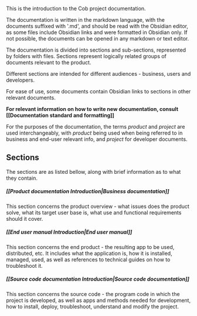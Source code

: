 This is the introduction to the Cob project documentation.

The documentation is written in the markdown language, with the documents suffixed with '.md', and should be read with the Obsidian editor, as some files include Obsidian links and were formatted in Obsidian only. If not possible, the documents can be opened in any markdown or text editor.

The documentation is divided into sections and sub-sections, represented by folders with files. Sections represent logically related groups of documents relevant to the product.

Different sections are intended for different audiences - business, users and developers.

For ease of use, some documents contain Obsidian links to sections in other relevant documents.

**For relevant information on how to write new documentation, consult [[Documentation standard and formatting]]**

For the purposes of the documentation, the terms *product* and *project* are used interchangeably, with *product* being used when being referred to in business and end-user relevant info, and *project* for developer documents.
## Sections
The sections are as listed bellow, along with brief information as to what they contain.
##### [[Product documentation Introduction|Business documentation]]
This section concerns the product overview - what issues does the product solve, what its target user base is, what use and functional requirements should it cover.
##### [[End user manual Introduction|End user manual]]
This section concerns the end product - the resulting app to be used, distributed, etc.
It includes what the application is, how it is installed, managed, used, as well as references to technical guides on how to troubleshoot it.
##### [[Source code documentation Introduction|Source code documentation]]
This section concerns the source code - the program code in which the project is developed, as well as apps and methods needed for development, how to install, deploy, troubleshoot, understand and modify the project.